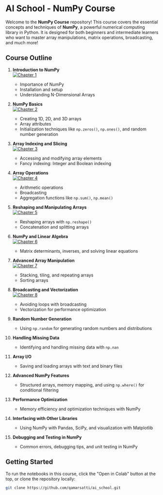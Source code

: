 # AI School - NumPy Course


Welcome to the **NumPy Course** repository! This course covers the essential concepts and techniques of **NumPy**, a powerful numerical computing library in Python. It is designed for both beginners and intermediate learners who want to master array manipulations, matrix operations, broadcasting, and much more!

## Course Outline

1. **Introduction to NumPy**<br>
[![Chapter 1](https://colab.research.google.com/assets/colab-badge.svg)](https://colab.research.google.com/github/qamarsatti/ai_school/blob/main/ai_fundamentals/basic/numpy/chapter_1.ipynb)
   - Importance of NumPy
   - Installation and setup
   - Understanding N-Dimensional Arrays
   

2. **NumPy Basics**<br>
[![Chapter 2](https://colab.research.google.com/assets/colab-badge.svg)](https://colab.research.google.com/github/qamarsatti/ai_school/blob/main/ai_fundamentals/basic/numpy/chapter_2.ipynb)
   - Creating 1D, 2D, and 3D arrays
   - Array attributes
   - Initialization techniques like `np.zeros()`, `np.ones()`, and random number generation

3. **Array Indexing and Slicing**<br>
[![Chapter 3](https://colab.research.google.com/assets/colab-badge.svg)](https://colab.research.google.com/github/qamarsatti/ai_school/blob/main/ai_fundamentals/basic/numpy/chapter_3.ipynb)
   - Accessing and modifying array elements
   - Fancy indexing: Integer and Boolean indexing

4. **Array Operations**<br>
[![Chapter 4](https://colab.research.google.com/assets/colab-badge.svg)](https://colab.research.google.com/github/qamarsatti/ai_school/blob/main/ai_fundamentals/basic/numpy/chapter_4.ipynb)
   - Arithmetic operations
   - Broadcasting
   - Aggregation functions like `np.sum()`, `np.mean()`

5. **Reshaping and Manipulating Arrays**<br>
[![Chapter 5](https://colab.research.google.com/assets/colab-badge.svg)](https://colab.research.google.com/github/qamarsatti/ai_school/blob/main/ai_fundamentals/basic/numpy/chapter_5.ipynb)
   - Reshaping arrays with `np.reshape()`
   - Concatenation and splitting arrays

6. **NumPy and Linear Algebra**<br>
[![Chapter 6](https://colab.research.google.com/assets/colab-badge.svg)](https://colab.research.google.com/github/qamarsatti/ai_school/blob/main/ai_fundamentals/basic/numpy/chapter_6.ipynb)
   - Matrix determinants, inverses, and solving linear equations

7. **Advanced Array Manipulation**<br>
[![Chapter 7](https://colab.research.google.com/assets/colab-badge.svg)](https://colab.research.google.com/github/qamarsatti/ai_school/blob/main/ai_fundamentals/basic/numpy/chapter_7.ipynb)
   - Stacking, tiling, and repeating arrays
   - Sorting arrays

8. **Broadcasting and Vectorization**<br>
[![Chapter 8](https://colab.research.google.com/assets/colab-badge.svg)](https://colab.research.google.com/github/qamarsatti/ai_school/blob/main/ai_fundamentals/basic/numpy/chapter_8.ipynb)
   - Avoiding loops with broadcasting
   - Vectorization for performance optimization

9. **Random Number Generation**
   - Using `np.random` for generating random numbers and distributions

10. **Handling Missing Data**
    - Identifying and handling missing data with `np.nan`

11. **Array I/O**
    - Saving and loading arrays with text and binary files

12. **Advanced NumPy Features**
    - Structured arrays, memory mapping, and using `np.where()` for conditional filtering

13. **Performance Optimization**
    - Memory efficiency and optimization techniques with NumPy

14. **Interfacing with Other Libraries**
    - Using NumPy with Pandas, SciPy, and visualization with Matplotlib

15. **Debugging and Testing in NumPy**
    - Common errors, debugging tips, and unit testing in NumPy

## Getting Started

To run the notebooks in this course, click the "Open in Colab" button at the top, or clone the repository locally:

```bash
git clone https://github.com/qamarsatti/ai_school.git
